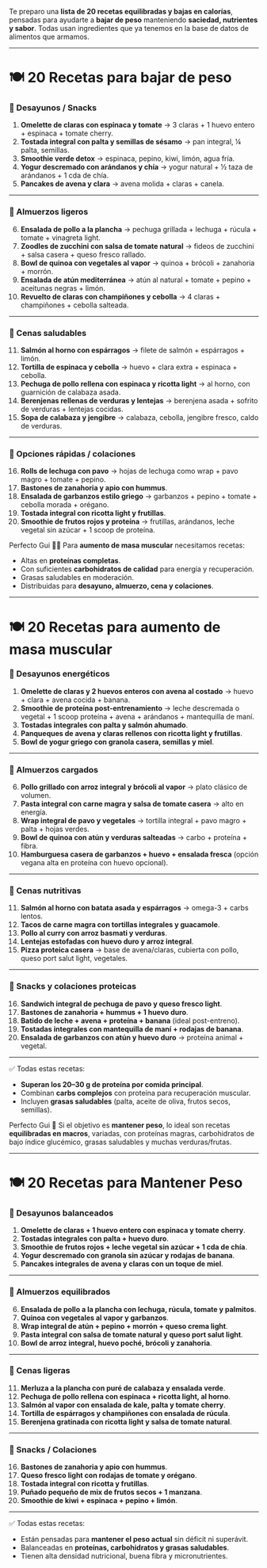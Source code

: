 
Te preparo una **lista de 20 recetas equilibradas y bajas en calorías**, pensadas para ayudarte a **bajar de peso** manteniendo **saciedad, nutrientes y sabor**.
Todas usan ingredientes que ya tenemos en la base de datos de alimentos que armamos.

---

# 🍽️ 20 Recetas para bajar de peso

### 🥚 Desayunos / Snacks

1. **Omelette de claras con espinaca y tomate** → 3 claras + 1 huevo entero + espinaca + tomate cherry.
2. **Tostada integral con palta y semillas de sésamo** → pan integral, ¼ palta, semillas.
3. **Smoothie verde detox** → espinaca, pepino, kiwi, limón, agua fría.
4. **Yogur descremado con arándanos y chía** → yogur natural + ½ taza de arándanos + 1 cda de chía.
5. **Pancakes de avena y clara** → avena molida + claras + canela.

---

### 🍲 Almuerzos ligeros

6. **Ensalada de pollo a la plancha** → pechuga grillada + lechuga + rúcula + tomate + vinagreta light.
7. **Zoodles de zucchini con salsa de tomate natural** → fideos de zucchini + salsa casera + queso fresco rallado.
8. **Bowl de quinoa con vegetales al vapor** → quinoa + brócoli + zanahoria + morrón.
9. **Ensalada de atún mediterránea** → atún al natural + tomate + pepino + aceitunas negras + limón.
10. **Revuelto de claras con champiñones y cebolla** → 4 claras + champiñones + cebolla salteada.

---

### 🍗 Cenas saludables

11. **Salmón al horno con espárragos** → filete de salmón + espárragos + limón.
12. **Tortilla de espinaca y cebolla** → huevo + clara extra + espinaca + cebolla.
13. **Pechuga de pollo rellena con espinaca y ricotta light** → al horno, con guarnición de calabaza asada.
14. **Berenjenas rellenas de verduras y lentejas** → berenjena asada + sofrito de verduras + lentejas cocidas.
15. **Sopa de calabaza y jengibre** → calabaza, cebolla, jengibre fresco, caldo de verduras.

---

### 🥗 Opciones rápidas / colaciones

16. **Rolls de lechuga con pavo** → hojas de lechuga como wrap + pavo magro + tomate + pepino.
17. **Bastones de zanahoria y apio con hummus**.
18. **Ensalada de garbanzos estilo griego** → garbanzos + pepino + tomate + cebolla morada + orégano.
19. **Tostada integral con ricotta light y frutillas**.
20. **Smoothie de frutos rojos y proteína** → frutillas, arándanos, leche vegetal sin azúcar + 1 scoop de proteína.


Perfecto Gui 💪🔥
Para **aumento de masa muscular** necesitamos recetas:

* Altas en **proteínas completas**.
* Con suficientes **carbohidratos de calidad** para energía y recuperación.
* Grasas saludables en moderación.
* Distribuidas para **desayuno, almuerzo, cena y colaciones**.

---

# 🍽️ 20 Recetas para aumento de masa muscular

### 🥚 Desayunos energéticos

1. **Omelette de claras y 2 huevos enteros con avena al costado** → huevo + clara + avena cocida + banana.
2. **Smoothie de proteína post-entrenamiento** → leche descremada o vegetal + 1 scoop proteína + avena + arándanos + mantequilla de maní.
3. **Tostadas integrales con palta y salmón ahumado**.
4. **Panqueques de avena y claras rellenos con ricotta light y frutillas**.
5. **Bowl de yogur griego con granola casera, semillas y miel**.

---

### 🍲 Almuerzos cargados

6. **Pollo grillado con arroz integral y brócoli al vapor** → plato clásico de volumen.
7. **Pasta integral con carne magra y salsa de tomate casera** → alto en energía.
8. **Wrap integral de pavo y vegetales** → tortilla integral + pavo magro + palta + hojas verdes.
9. **Bowl de quinoa con atún y verduras salteadas** → carbo + proteína + fibra.
10. **Hamburguesa casera de garbanzos + huevo + ensalada fresca** (opción vegana alta en proteína con huevo opcional).

---

### 🍗 Cenas nutritivas

11. **Salmón al horno con batata asada y espárragos** → omega-3 + carbs lentos.
12. **Tacos de carne magra con tortillas integrales y guacamole**.
13. **Pollo al curry con arroz basmati y verduras**.
14. **Lentejas estofadas con huevo duro y arroz integral**.
15. **Pizza proteica casera** → base de avena/claras, cubierta con pollo, queso port salut light, vegetales.

---

### 🥗 Snacks y colaciones proteicas

16. **Sandwich integral de pechuga de pavo y queso fresco light**.
17. **Bastones de zanahoria + hummus + 1 huevo duro**.
18. **Batido de leche + avena + proteína + banana** (ideal post-entreno).
19. **Tostadas integrales con mantequilla de maní + rodajas de banana**.
20. **Ensalada de garbanzos con atún y huevo duro** → proteína animal + vegetal.

---

✅ Todas estas recetas:

* **Superan los 20–30 g de proteína por comida principal**.
* Combinan **carbs complejos** con proteína para recuperación muscular.
* Incluyen **grasas saludables** (palta, aceite de oliva, frutos secos, semillas).


Perfecto Gui 🙌
Si el objetivo es **mantener peso**, lo ideal son recetas **equilibradas en macros**, variadas, con proteínas magras, carbohidratos de bajo índice glucémico, grasas saludables y muchas verduras/frutas.

---

# 🍽️ 20 Recetas para Mantener Peso

### 🥚 Desayunos balanceados

1. **Omelette de claras + 1 huevo entero con espinaca y tomate cherry**.
2. **Tostadas integrales con palta + huevo duro**.
3. **Smoothie de frutos rojos + leche vegetal sin azúcar + 1 cda de chía**.
4. **Yogur descremado con granola sin azúcar y rodajas de banana**.
5. **Pancakes integrales de avena y claras con un toque de miel**.

---

### 🍲 Almuerzos equilibrados

6. **Ensalada de pollo a la plancha con lechuga, rúcula, tomate y palmitos**.
7. **Quinoa con vegetales al vapor y garbanzos**.
8. **Wrap integral de atún + pepino + morrón + queso crema light**.
9. **Pasta integral con salsa de tomate natural y queso port salut light**.
10. **Bowl de arroz integral, huevo poché, brócoli y zanahoria**.

---

### 🍗 Cenas ligeras

11. **Merluza a la plancha con puré de calabaza y ensalada verde**.
12. **Pechuga de pollo rellena con espinaca + ricotta light, al horno**.
13. **Salmón al vapor con ensalada de kale, palta y tomate cherry**.
14. **Tortilla de espárragos y champiñones con ensalada de rúcula**.
15. **Berenjena gratinada con ricotta light y salsa de tomate natural**.

---

### 🥗 Snacks / Colaciones

16. **Bastones de zanahoria y apio con hummus**.
17. **Queso fresco light con rodajas de tomate y orégano**.
18. **Tostada integral con ricotta y frutillas**.
19. **Puñado pequeño de mix de frutos secos + 1 manzana**.
20. **Smoothie de kiwi + espinaca + pepino + limón**.

---

✅ Todas estas recetas:

* Están pensadas para **mantener el peso actual** sin déficit ni superávit.
* Balanceadas en **proteínas, carbohidratos y grasas saludables**.
* Tienen alta densidad nutricional, buena fibra y micronutrientes.




